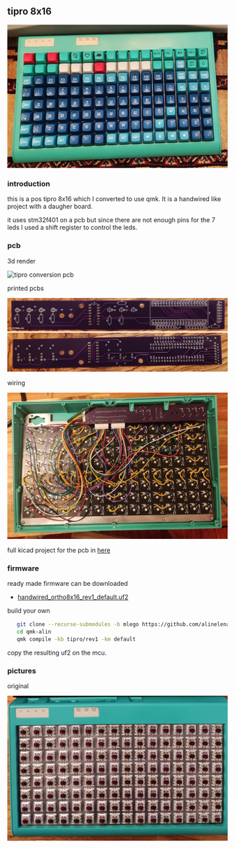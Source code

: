 ## tipro 8x16

  ![tipro 128 8x16](pics/tipro/m8x16.jpg)

### introduction

this is a pos tipro 8x16 which I converted to use qmk.
It is a handwired like project with a daugher board.

it uses stm32f401 on a pcb but since there are not enough pins for the 7 leds I used a shift register to control the leds.

### pcb

 3d render

 ![tipro conversion pcb](https://gitlab.com/m-lego/hand8x16/-/blob/develop/figs/handwire8x16-bottom.png)

 printed pcbs

 ![tipro pcb](pics/tipro/mpcb-1.jpg)
 ![tipro pcb](pics/tipro/mpcb-2.jpg)

 wiring

 ![tipro 128 8x16](pics/tipro/m8x16-back.jpg)

  full kicad project for the pcb in [here](https://gitlab.com/m-lego/hand8x16/)

### firmware

  ready made firmware can be downloaded

  + [handwired_ortho8x16_rev1_default.uf2](https://gitlab.com/m-lego/hand8x16/-/blob/develop/firmware/handwired_ortho8x16_rev1_default.uf2)

  build your own

   ```bash
      git clone --recurse-submodules -b mlego https://github.com/alinelena/qmk_firmware.git qmk-alin
      cd qmk-alin
      qmk compile -kb tipro/rev1 -km default

   ```
   copy the resulting uf2 on the mcu.

### pictures

original

![tipro 128 8x16](pics/tipro/m8x16-top.jpg)


